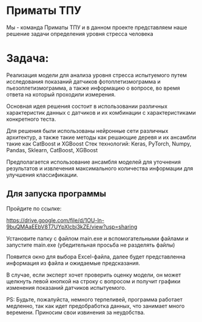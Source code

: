 # Приматы ТПУ
Мы - команда Приматы ТПУ и в данном проекте представляем наше решение задачи определения уровня стресса человека
# Задача: 
Реализация модели для анализа уровня стресса испытуемого путем исследования показаний датчиков фотоплетизмограмма и пьезоплетизмограмма, 
а также информацию о вопросе, во время ответа на который проходили измерения.

Основная идея решения состоит в использовании различных характеристик данных с датчиков и их комбинации с характеристиками конкретного теста.

Для решения были использованы нейронные сети различных архитектур, а также такие методы как решающие деревя и их ансамбли такие как CatBoost и XGBoost
Стек технологий: Keras, PyTorch, Numpy, Pandas, Sklearn, CatBoost, XGBoost

Предполагается использование ансамбля моделей для уточнения результатов и извлечения максимального количества информации для улучшения классификации.

## Для запуска программы
Пройдите по ссылке:

https://drive.google.com/file/d/1OU-ln-9buQMAaEEbV8T7UYpXlcbj3kZE/view?usp=sharing

Установите папку с файлом main.exe и вспомогательными файлами и запустите main.exe 
(убедительная просьба не разделять файлы)

Появится окно для выбора Excel-файла, далее будет представленна информация из файла и ожидаемые предсказания.

В случае, если эксперт хочет проверить оценку модели, он может щелкнуть левой кнопкой на строку с вопросом и получит графики изменения показаний датчиков испытуемого.

PS: Будьте, пожалуйста, немного терпеливей, программа работает медленно, так как идет предобработка данных, 
что занимает много веремени. Приносим свои извинения за неудобства.
